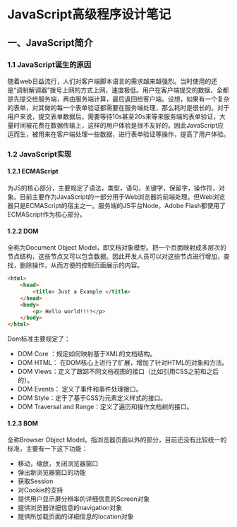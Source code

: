 # JavaScript高级程序设计笔记

## 一、JavaScript简介

###  1.1 JavaScript诞生的原因

随着web日益流行，人们对客户端脚本语言的需求越来越强烈。当时使用的还是“调制解调器”拨号上网的方式上网，速度极低。用户在客户端提交的数据，全都是先提交给服务端，再由服务端计算，最后返回给客户端。设想，如果有一个复杂的表单，对其做的每一个表单验证都需要在服务端处理，那么耗时是很长的。对于用户来说，提交表单数据后，需要等待10s甚至20s来等来服务端的表单验证，大量时间被花费在数据传输上，这样的用户体验是很不友好的。因此JavaScript应运而生，被用来在客户端处理一些数据，进行表单验证等操作，提高了用户体验。

### 1.2 JavaScript实现

#### 1.2.1 ECMAScript

为JS的核心部分，主要规定了语法，类型，语句，关键字，保留字，操作符，对象。目前主要作为JavaScript的一部分用于Web浏览器的前端处理。但Web浏览器只是ECMAScript的宿主之一。服务端的JS平台Node，Adobe Flash都使用了ECMAScript作为核心部分。

#### 1.2.2 DOM

全称为Document Object Model，即文档对象模型。把一个页面映射成多层次的节点结构，这些节点又可以包含数据。因此开发人员可以对这些节点进行增加，查找，删除操作，从而方便的控制页面展示的内容。

```html
<html>
	<head>
		<title> Just a Example </title>
	</head>
	<body>
		<p> Hello world!!!!</p>
	</body>
</html>
```

Dom标准主要规定了：

- DOM Core ：规定如何映射基于XML的文档结构。
- DOM HTML： 在DOM核心上进行了扩展，增加了针对HTML的对象和方法。
- DOM Views：定义了跟踪不同文档视图的接口（比如引用CSS之前和之后的）。
- DOM Events： 定义了事件和事件处理接口。
- DOM Style：定于了基于CSS为元素定义样式的接口。
- DOM Traversal and Range：定义了遍历和操作文档树的接口。

#### 1.2.3  BOM

全称Browser Object Model。指浏览器页面以外的部分，目前还没有比较统一的标准，主要有一下这下功能：

- 移动，缩放，关闭浏览器窗口
- 弹出新浏览器窗口的功能
- 获取Session
- 对Cookie的支持
- 提供用户显示屏分辨率的详细信息的Screen对象
- 提供浏览器详细信息的navigation对象
- 提供所加载页面的详细信息的location对象
